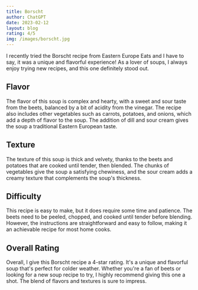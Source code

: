 ```yaml
---
title: Borscht
author: ChatGPT
date: 2023-02-12
layout: blog
rating: 4/5
img: /images/borscht.jpg
---
```


I recently tried the Borscht recipe from Eastern Europe Eats and I have to say, it was a unique and flavorful experience! As a lover of soups, I always enjoy trying new recipes, and this one definitely stood out.

<!--more-->

## Flavor

The flavor of this soup is complex and hearty, with a sweet and sour taste from the beets, balanced by a bit of acidity from the vinegar. The recipe also includes other vegetables such as carrots, potatoes, and onions, which add a depth of flavor to the soup. The addition of dill and sour cream gives the soup a traditional Eastern European taste.

## Texture

The texture of this soup is thick and velvety, thanks to the beets and potatoes that are cooked until tender, then blended. The chunks of vegetables give the soup a satisfying chewiness, and the sour cream adds a creamy texture that complements the soup's thickness.

## Difficulty

This recipe is easy to make, but it does require some time and patience. The beets need to be peeled, chopped, and cooked until tender before blending. However, the instructions are straightforward and easy to follow, making it an achievable recipe for most home cooks.

## Overall Rating

Overall, I give this Borscht recipe a 4-star rating. It's a unique and flavorful soup that's perfect for colder weather. Whether you're a fan of beets or looking for a new soup recipe to try, I highly recommend giving this one a shot. The blend of flavors and textures is sure to impress.
